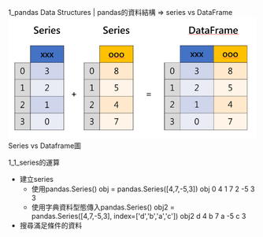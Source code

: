 1_pandas Data Structures | pandas的資料結構 => series vs DataFrame
![image](https://github.com/sunmer12345/2022_AI_DL_Class/blob/main/series_dataframe.png)
Series vs Dataframe圖

1_1_series的運算

- 建立series
  - 使用pandas.Series()
  	obj = pandas.Series([4,7,-5,3])
	obj
	0  4
	1  7
	2 -5
	3  3
  - 使用字典資料型態傳入pandas.Series()
	obj2 = pandas.Series([4,7,-5,3], index=['d','b','a','c'])
	obj2
	d  4
	b  7
	a -5
	c  3
- 搜尋滿足條件的資料

